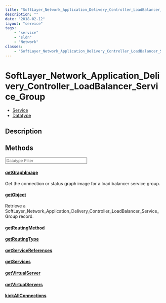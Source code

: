 ```yaml
---
title: "SoftLayer_Network_Application_Delivery_Controller_LoadBalancer_Service_Group"
description: ""
date: "2018-02-12"
layout: "service"
tags:
    - "service"
    - "sldn"
    - "Network"
classes:
    - "SoftLayer_Network_Application_Delivery_Controller_LoadBalancer_Service_Group"
---
```

# SoftLayer_Network_Application_Delivery_Controller_LoadBalancer_Service_Group
<div id='service-datatype'>
    <ul id='sldn-reference-tabs'>
    <li id='service'> <a href='/reference/services/SoftLayer_Network_Application_Delivery_Controller_LoadBalancer_Service_Group' >Service</a></li>    <li id='datatype'> <a href='/reference/datatypes/SoftLayer_Network_Application_Delivery_Controller_LoadBalancer_Service_Group' >Datatype</a></li>
    </ul>
</div>

## Description




        
<div id="properties" class="content service-content">

## Methods

<div class="view-filters">
    <div class="clearfix">
        <div class="search-input-box">
            <input placeholder="Datatype Filter" onkeyup="titleSearch(inputId='edit-combine', divId='method-div', elementClass='method-row')" 
                type="text" id="edit-combine" value="" size="30" maxlength="128" class="form-text">
        </div>
    </div>
</div>

#### [getGraphImage](/reference/services/SoftLayer_Network_Application_Delivery_Controller_LoadBalancer_Service_Group/getGraphImage)
Get the connection or status graph image for a load balancer service group.

#### [getObject](/reference/services/SoftLayer_Network_Application_Delivery_Controller_LoadBalancer_Service_Group/getObject)
Retrieve a SoftLayer_Network_Application_Delivery_Controller_LoadBalancer_Service_Group record.

#### [getRoutingMethod](/reference/services/SoftLayer_Network_Application_Delivery_Controller_LoadBalancer_Service_Group/getRoutingMethod)


#### [getRoutingType](/reference/services/SoftLayer_Network_Application_Delivery_Controller_LoadBalancer_Service_Group/getRoutingType)


#### [getServiceReferences](/reference/services/SoftLayer_Network_Application_Delivery_Controller_LoadBalancer_Service_Group/getServiceReferences)


#### [getServices](/reference/services/SoftLayer_Network_Application_Delivery_Controller_LoadBalancer_Service_Group/getServices)


#### [getVirtualServer](/reference/services/SoftLayer_Network_Application_Delivery_Controller_LoadBalancer_Service_Group/getVirtualServer)


#### [getVirtualServers](/reference/services/SoftLayer_Network_Application_Delivery_Controller_LoadBalancer_Service_Group/getVirtualServers)


#### [kickAllConnections](/reference/services/SoftLayer_Network_Application_Delivery_Controller_LoadBalancer_Service_Group/kickAllConnections)


</div>

